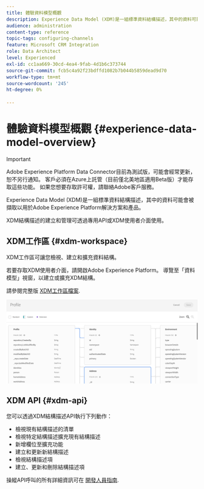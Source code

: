 ```yaml
---
title: 體驗資料模型概觀
description: Experience Data Model (XDM)是一組標準資料結構描述，其中的資料可能會被擷取以用於Adobe Experience Platform解決方案和產品。
audience: administration
content-type: reference
topic-tags: configuring-channels
feature: Microsoft CRM Integration
role: Data Architect
level: Experienced
exl-id: cc1aa669-30cd-4ea4-9fab-4d1b6c373744
source-git-commit: fcb5c4a92f23bdffd1082b7b044b5859dead9d70
workflow-type: tm+mt
source-wordcount: '245'
ht-degree: 0%

---
```


# 體驗資料模型概觀 {#experience-data-model-overview}

>[!IMPORTANT]
>
>Adobe Experience Platform Data Connector目前為測試版，可能會經常更新，恕不另行通知。 客戶必須在Azure上託管（目前僅北美地區適用Beta版）才能存取這些功能。 如果您想要存取許可權，請聯絡Adobe客戶服務。

Experience Data Model (XDM)是一組標準資料結構描述，其中的資料可能會被擷取以用於Adobe Experience Platform解決方案和產品。

XDM結構描述的建立和管理可透過專用API或XDM使用者介面使用。

## XDM工作區 {#xdm-workspace}

XDM工作區可讓您檢視、建立和擴充資料結構。

若要存取XDM使用者介面，請開啟Adobe Experience Platform。 導覽至「資料模型」視窗，以建立或擴充XDM結構。

請參閱完整版 [XDM工作區檔案](https://experienceleague.adobe.com/docs/experience-platform/xdm/api/getting-started.html).

![](assets/aep_xdmworkspace.png)

## XDM API {#xdm-api}

您可以透過XDM結構描述API執行下列動作：

* 檢視現有結構描述的清單
* 檢視特定結構描述擴充現有結構描述
* 新增欄位至擴充功能
* 建立和更新新結構描述
* 檢視結構描述項
* 建立、更新和刪除結構描述項

操縱API呼叫的所有詳細資訊可在 [開發人員指南](https://experienceleague.adobe.com/docs/experience-platform/xdm/api/getting-started.html).
